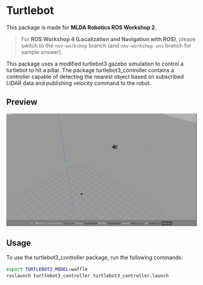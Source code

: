 # Turtlebot

This package is made for **MLDA Robotics ROS Workshop 2**.  

>For **ROS Workshop 4 (Localization and Navigation with ROS)**, please switch to the `nav-workshop` branch (and `nav-workshop-ans` branch for sample answer).

This package uses a modified turtlebot3 gazebo simulation to control a turtlebot to hit a pillar. The package turtlebot3_controller contains a controller capable of detecting the nearest object based on subscribed LIDAR data and publishing velocity command to the robot.

## Preview
![Turtlebot_demo](img/turtlebot_demo.png)

## Usage
To use the turtlebot3_controller package, run the following commands:
```sh
export TURTLEBOT3_MODEL=waffle
roslaunch turtlebot3_controller turtlebot3_controller.launch
```
